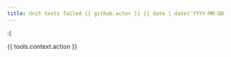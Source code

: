 ```yaml
---
title: Unit tests failed {{ github.actor }} {{ date | date('YYYY-MM-DD HH:mm:SS') }}
---
```

:(

{{ tools.context.action }}
